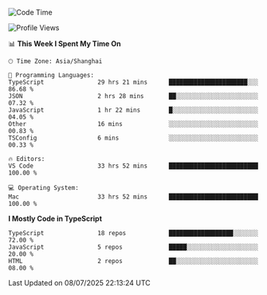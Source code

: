 <!--START_SECTION:waka-->
![Code Time](http://img.shields.io/badge/Code%20Time-7%2C939%20hrs%2041%20mins-blue)

![Profile Views](http://img.shields.io/badge/Profile%20Views-2-blue)

📊 **This Week I Spent My Time On** 

```text
🕑︎ Time Zone: Asia/Shanghai

💬 Programming Languages: 
TypeScript               29 hrs 21 mins      ██████████████████████░░░   86.68 % 
JSON                     2 hrs 28 mins       ██░░░░░░░░░░░░░░░░░░░░░░░   07.32 % 
JavaScript               1 hr 22 mins        █░░░░░░░░░░░░░░░░░░░░░░░░   04.05 % 
Other                    16 mins             ░░░░░░░░░░░░░░░░░░░░░░░░░   00.83 % 
TSConfig                 6 mins              ░░░░░░░░░░░░░░░░░░░░░░░░░   00.33 % 

🔥 Editors: 
VS Code                  33 hrs 52 mins      █████████████████████████   100.00 % 

💻 Operating System: 
Mac                      33 hrs 52 mins      █████████████████████████   100.00 % 
```

**I Mostly Code in TypeScript** 

```text
TypeScript               18 repos            ██████████████████░░░░░░░   72.00 % 
JavaScript               5 repos             █████░░░░░░░░░░░░░░░░░░░░   20.00 % 
HTML                     2 repos             ██░░░░░░░░░░░░░░░░░░░░░░░   08.00 % 
```




 Last Updated on 08/07/2025 22:13:24 UTC
<!--END_SECTION:waka-->
